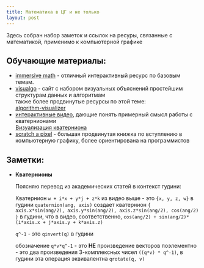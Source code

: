 ```yaml
---
title: Математика в ЦГ и не только
layout: post
---
```


Здесь собран набор заметок и ссылок на ресуры, связанные с математикой, применимо к
компьютерной графике


## Обучающие материалы:

* [immersive math](http://immersivemath.com/ila/index.html) - отличный интерактивный 
  ресурс по базовым темам.
* [visualgo](https://visualgo.net/) - сайт с набором визуальных объяснений простейшим 
  структурам данных и алгоритмам  
  также более продвинутые ресурсы по этой теме:  
  [algorithm-visualizer](https://algorithm-visualizer.org/)
* [интерактивные видео](https://eater.net/quaternions), дающие понять примерный смысл работы с кватернионами  
  [Визуализация кватерниона](http://quaternions.online/)
* [scratch a pixel](https://www.scratchapixel.com/) - большая продвинутая книжка по вступлению в компьютерную графику, 
  более ориентирована на программистов

## Заметки:

* **Кватернионы**

  Поясняю перевод из академических статей в контекст гудини:

  Кватернион `w + i*x + y*j + z*k` из видео выше - это `{x, y, z, w}` в гудини
  `quaternion(ang, axis)` cоздает кватернион
  `{ axis.x*sin(ang/2), axis.y*sin(ang/2), axis.z*sin(ang/2), cos(ang/2) }` в гудини,
  что в видео, соответственно, `cos(ang/2) + sin(ang/2)*(i*axis.x + j*axis.y + k*axis.z)`

  `q^-1` - это `qinvert(q)` в гудини

  обозначение `q*v*q^-1` - это **НЕ** произведение векторов поэлементно - это
  два произведения 3-комплексных чисел `((q*v) * q^-1)`, в гудини эта операция эквивалентна 
  `qrotate(q, v)`

